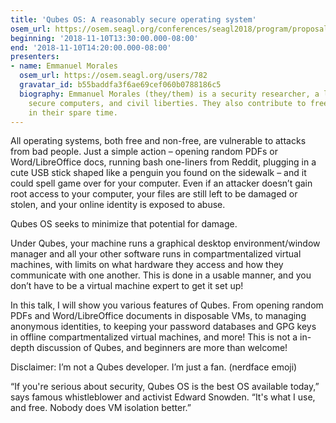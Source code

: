 ```yaml
---
title: 'Qubes OS: A reasonably secure operating system'
osem_url: https://osem.seagl.org/conferences/seagl2018/program/proposals/524
beginning: '2018-11-10T13:30:00.000-08:00'
end: '2018-11-10T14:20:00.000-08:00'
presenters:
- name: Emmanuel Morales
  osem_url: https://osem.seagl.org/users/782
  gravatar_id: b55baddfa3f6ae69cef060b0788186c5
  biography: Emmanuel Morales (they/them) is a security researcher, a lover of coffee,
    secure computers, and civil liberties. They also contribute to free software projects
    in their spare time.
---
```


All operating systems, both free and non-free, are vulnerable to attacks from bad people. Just a simple action – opening random PDFs or Word/LibreOffice docs, running bash one-liners from Reddit, plugging in a cute USB stick shaped like a penguin you found on the sidewalk – and it could spell game over for your computer. Even if an attacker doesn’t gain root access to your computer, your files are still left to be damaged or stolen, and your online identity is exposed to abuse.

Qubes OS seeks to minimize that potential for damage.

Under Qubes, your machine runs a graphical desktop environment/window manager and all your other software runs in compartmentalized virtual machines, with limits on what hardware they access and how they communicate with one another. This is done in a usable manner, and you don’t have to be a virtual machine expert to get it set up!

In this talk, I will show you various features of Qubes. From opening random PDFs and Word/LibreOffice documents in disposable VMs, to managing anonymous identities, to keeping your password databases and GPG keys in offline compartmentalized virtual machines, and more! This is not a in-depth discussion of Qubes, and beginners are more than welcome!

Disclaimer: I’m not a Qubes developer. I’m just a fan. (nerdface emoji)

“If you're serious about security, Qubes OS is the best OS available today,” says famous whistleblower and activist Edward Snowden. “It's what I use, and free. Nobody does VM isolation better.”
